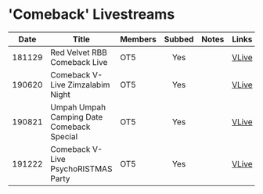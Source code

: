 # 'Comeback' Livestreams

|  Date  | Title                                     | Members | Subbed | Notes | Links                                      |
|:------:|-------------------------------------------|---------|:------:|:-----:|--------------------------------------------|
| 181129 | Red Velvet RBB Comeback Live              | OT5     |  Yes   |       | [VLive](https://www.vlive.tv/video/101068) |
| 190620 | Comeback V-Live Zimzalabim Night          | OT5     |  Yes   |       | [VLive](https://www.vlive.tv/video/134996) |
| 190821 | Umpah Umpah Camping Date Comeback Special | OT5     |  Yes   |       | [VLive](https://www.vlive.tv/video/145245) |
| 191222 | Comeback V-Live PsychoRISTMAS Party       | OT5     |  Yes   |       | [VLive](https://www.vlive.tv/video/166358) |
